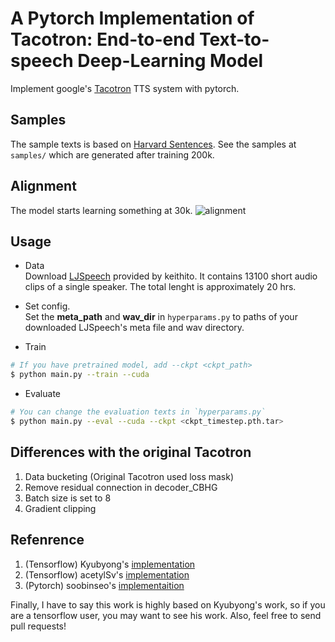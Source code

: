 # A Pytorch Implementation of Tacotron: End-to-end Text-to-speech Deep-Learning Model
Implement google's [Tacotron](https://arxiv.org/abs/1703.10135) TTS system with pytorch.

## Samples
The sample texts is based on [Harvard Sentences](http://www.cs.columbia.edu/~hgs/audio/harvard.html). See the samples at `samples/` which are generated after training 200k.

## Alignment
The model starts learning something at 30k.
![alignment](alignment.gif)


## Usage

* Data  
Download [LJSpeech](https://keithito.com/LJ-Speech-Dataset/) provided by keithito. It contains 13100 short audio clips of a single speaker. The total lenght is approximately 20 hrs.

* Set config.  
Set the **meta_path** and **wav_dir** in `hyperparams.py` to paths of your downloaded LJSpeech's meta file and wav directory. 

* Train
```bash
# If you have pretrained model, add --ckpt <ckpt_path>
$ python main.py --train --cuda
```

* Evaluate 
```bash
# You can change the evaluation texts in `hyperparams.py`
$ python main.py --eval --cuda --ckpt <ckpt_timestep.pth.tar>
```
 

## Differences with the original Tacotron
1. Data bucketing (Original Tacotron used loss mask)
2. Remove residual connection in decoder_CBHG
3. Batch size is set to 8
4. Gradient clipping


## Refenrence
1. (Tensorflow) Kyubyong's  [implementation](https://github.com/Kyubyong/tacotron)
2. (Tensorflow) acetylSv's  [implementation](https://github.com/acetylSv/GST-tacotron)
3. (Pytorch)    soobinseo's [implementaition](https://github.com/soobinseo/Tacotron-pytorch)  

Finally, I have to say this work is highly based on Kyubyong's work, so if you are a tensorflow user, you may want to see his work. Also, feel free to send pull requests!
